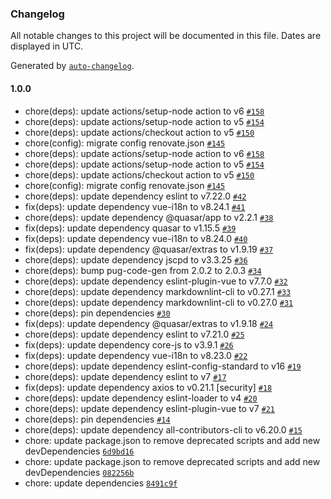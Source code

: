 ### Changelog

All notable changes to this project will be documented in this file. Dates are displayed in UTC.

Generated by [`auto-changelog`](https://github.com/CookPete/auto-changelog).

#### 1.0.0

- chore(deps): update actions/setup-node action to v6 [`#158`](https://github.com/hackariens/quasar/pull/158)
- chore(deps): update actions/setup-node action to v5 [`#154`](https://github.com/hackariens/quasar/pull/154)
- chore(deps): update actions/checkout action to v5 [`#150`](https://github.com/hackariens/quasar/pull/150)
- chore(config): migrate config renovate.json [`#145`](https://github.com/hackariens/quasar/pull/145)
- chore(deps): update actions/setup-node action to v6 [`#158`](https://github.com/hackariens/quasar/pull/158)
- chore(deps): update actions/setup-node action to v5 [`#154`](https://github.com/hackariens/quasar/pull/154)
- chore(deps): update actions/checkout action to v5 [`#150`](https://github.com/hackariens/quasar/pull/150)
- chore(config): migrate config renovate.json [`#145`](https://github.com/hackariens/quasar/pull/145)
- chore(deps): update dependency eslint to v7.22.0 [`#42`](https://github.com/hackariens/quasar/pull/42)
- fix(deps): update dependency vue-i18n to v8.24.1 [`#41`](https://github.com/hackariens/quasar/pull/41)
- chore(deps): update dependency @quasar/app to v2.2.1 [`#38`](https://github.com/hackariens/quasar/pull/38)
- fix(deps): update dependency quasar to v1.15.5 [`#39`](https://github.com/hackariens/quasar/pull/39)
- fix(deps): update dependency vue-i18n to v8.24.0 [`#40`](https://github.com/hackariens/quasar/pull/40)
- fix(deps): update dependency @quasar/extras to v1.9.19 [`#37`](https://github.com/hackariens/quasar/pull/37)
- chore(deps): update dependency jscpd to v3.3.25 [`#36`](https://github.com/hackariens/quasar/pull/36)
- chore(deps): bump pug-code-gen from 2.0.2 to 2.0.3 [`#34`](https://github.com/hackariens/quasar/pull/34)
- chore(deps): update dependency eslint-plugin-vue to v7.7.0 [`#32`](https://github.com/hackariens/quasar/pull/32)
- chore(deps): update dependency markdownlint-cli to v0.27.1 [`#33`](https://github.com/hackariens/quasar/pull/33)
- chore(deps): update dependency markdownlint-cli to v0.27.0 [`#31`](https://github.com/hackariens/quasar/pull/31)
- chore(deps): pin dependencies [`#30`](https://github.com/hackariens/quasar/pull/30)
- fix(deps): update dependency @quasar/extras to v1.9.18 [`#24`](https://github.com/hackariens/quasar/pull/24)
- chore(deps): update dependency eslint to v7.21.0 [`#25`](https://github.com/hackariens/quasar/pull/25)
- fix(deps): update dependency core-js to v3.9.1 [`#26`](https://github.com/hackariens/quasar/pull/26)
- fix(deps): update dependency vue-i18n to v8.23.0 [`#22`](https://github.com/hackariens/quasar/pull/22)
- chore(deps): update dependency eslint-config-standard to v16 [`#19`](https://github.com/hackariens/quasar/pull/19)
- chore(deps): update dependency eslint to v7 [`#17`](https://github.com/hackariens/quasar/pull/17)
- fix(deps): update dependency axios to v0.21.1 [security] [`#18`](https://github.com/hackariens/quasar/pull/18)
- chore(deps): update dependency eslint-loader to v4 [`#20`](https://github.com/hackariens/quasar/pull/20)
- chore(deps): update dependency eslint-plugin-vue to v7 [`#21`](https://github.com/hackariens/quasar/pull/21)
- chore(deps): pin dependencies [`#14`](https://github.com/hackariens/quasar/pull/14)
- chore(deps): update dependency all-contributors-cli to v6.20.0 [`#15`](https://github.com/hackariens/quasar/pull/15)
- chore: update package.json to remove deprecated scripts and add new devDependencies [`6d9bd16`](https://github.com/hackariens/quasar/commit/6d9bd16666da01a5ad2320c8f5b300f7de2fe534)
- chore: update package.json to remove deprecated scripts and add new devDependencies [`082256b`](https://github.com/hackariens/quasar/commit/082256b2dc9b4161f09f61cec8b74ee5dc9c8d4e)
- chore: update dependencies [`8491c9f`](https://github.com/hackariens/quasar/commit/8491c9f233fa0c919697f43a99179086772530fa)
